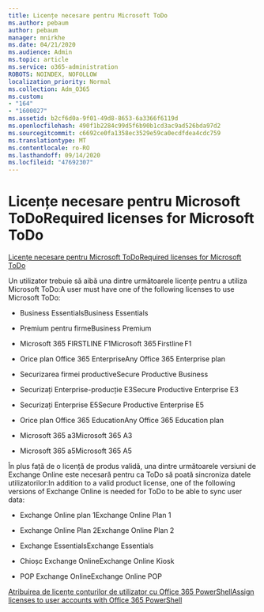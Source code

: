```yaml
---
title: Licențe necesare pentru Microsoft ToDo
ms.author: pebaum
author: pebaum
manager: mnirkhe
ms.date: 04/21/2020
ms.audience: Admin
ms.topic: article
ms.service: o365-administration
ROBOTS: NOINDEX, NOFOLLOW
localization_priority: Normal
ms.collection: Adm_O365
ms.custom:
- "164"
- "1600027"
ms.assetid: b2cf6d0a-9f01-49d8-8653-6a3366f6119d
ms.openlocfilehash: 490f1b2284c99d5f6b90b1cd3ac9ad526bda97d2
ms.sourcegitcommit: c6692ce0fa1358ec3529e59ca0ecdfdea4cdc759
ms.translationtype: MT
ms.contentlocale: ro-RO
ms.lasthandoff: 09/14/2020
ms.locfileid: "47692307"
---
```

# <a name="required-licenses-for-microsoft-todo"></a><span data-ttu-id="a6bf3-102">Licențe necesare pentru Microsoft ToDo</span><span class="sxs-lookup"><span data-stu-id="a6bf3-102">Required licenses for Microsoft ToDo</span></span>

[<span data-ttu-id="a6bf3-103">Licențe necesare pentru Microsoft ToDo</span><span class="sxs-lookup"><span data-stu-id="a6bf3-103">Required licenses for Microsoft ToDo</span></span>](https://support.office.com/article/381e9d1b-c500-49b5-973e-890fd86528d7.aspx)
  
<span data-ttu-id="a6bf3-104">Un utilizator trebuie să aibă una dintre următoarele licențe pentru a utiliza Microsoft ToDo:</span><span class="sxs-lookup"><span data-stu-id="a6bf3-104">A user must have one of the following licenses to use Microsoft ToDo:</span></span>
  
- <span data-ttu-id="a6bf3-105">Business Essentials</span><span class="sxs-lookup"><span data-stu-id="a6bf3-105">Business Essentials</span></span>

- <span data-ttu-id="a6bf3-106">Premium pentru firme</span><span class="sxs-lookup"><span data-stu-id="a6bf3-106">Business Premium</span></span>

- <span data-ttu-id="a6bf3-107">Microsoft 365 FIRSTLINE F1</span><span class="sxs-lookup"><span data-stu-id="a6bf3-107">Microsoft 365 Firstline F1</span></span>

- <span data-ttu-id="a6bf3-108">Orice plan Office 365 Enterprise</span><span class="sxs-lookup"><span data-stu-id="a6bf3-108">Any Office 365 Enterprise plan</span></span>

- <span data-ttu-id="a6bf3-109">Securizarea firmei productive</span><span class="sxs-lookup"><span data-stu-id="a6bf3-109">Secure Productive Business</span></span>

- <span data-ttu-id="a6bf3-110">Securizați Enterprise-producție E3</span><span class="sxs-lookup"><span data-stu-id="a6bf3-110">Secure Productive Enterprise E3</span></span>

- <span data-ttu-id="a6bf3-111">Securizați Enterprise E5</span><span class="sxs-lookup"><span data-stu-id="a6bf3-111">Secure Productive Enterprise E5</span></span>

- <span data-ttu-id="a6bf3-112">Orice plan Office 365 Education</span><span class="sxs-lookup"><span data-stu-id="a6bf3-112">Any Office 365 Education plan</span></span>

- <span data-ttu-id="a6bf3-113">Microsoft 365 a3</span><span class="sxs-lookup"><span data-stu-id="a6bf3-113">Microsoft 365 A3</span></span>

- <span data-ttu-id="a6bf3-114">Microsoft 365 a5</span><span class="sxs-lookup"><span data-stu-id="a6bf3-114">Microsoft 365 A5</span></span>

<span data-ttu-id="a6bf3-115">În plus față de o licență de produs validă, una dintre următoarele versiuni de Exchange Online este necesară pentru ca ToDo să poată sincroniza datele utilizatorilor:</span><span class="sxs-lookup"><span data-stu-id="a6bf3-115">In addition to a valid product license, one of the following versions of Exchange Online is needed for ToDo to be able to sync user data:</span></span>
  
- <span data-ttu-id="a6bf3-116">Exchange Online plan 1</span><span class="sxs-lookup"><span data-stu-id="a6bf3-116">Exchange Online Plan 1</span></span>

- <span data-ttu-id="a6bf3-117">Exchange Online Plan 2</span><span class="sxs-lookup"><span data-stu-id="a6bf3-117">Exchange Online Plan 2</span></span>

- <span data-ttu-id="a6bf3-118">Exchange Essentials</span><span class="sxs-lookup"><span data-stu-id="a6bf3-118">Exchange Essentials</span></span>

- <span data-ttu-id="a6bf3-119">Chioșc Exchange Online</span><span class="sxs-lookup"><span data-stu-id="a6bf3-119">Exchange Online Kiosk</span></span>

- <span data-ttu-id="a6bf3-120">POP Exchange Online</span><span class="sxs-lookup"><span data-stu-id="a6bf3-120">Exchange Online POP</span></span>

[<span data-ttu-id="a6bf3-121">Atribuirea de licențe conturilor de utilizator cu Office 365 PowerShell</span><span class="sxs-lookup"><span data-stu-id="a6bf3-121">Assign licenses to user accounts with Office 365 PowerShell</span></span>](https://docs.microsoft.com/office365/enterprise/powershell/assign-licenses-to-user-accounts-with-office-365-powershell )
  